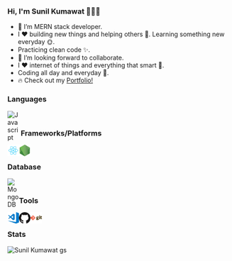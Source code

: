 ### Hi, I'm Sunil Kumawat 👩🏾‍💻

- 🌱 I’m MERN stack developer.
- I ❤️ building new things and helping others 🤝. Learning something new everyday 🌞.
- Practicing clean code ✨.
- 👯 I’m looking forward to collaborate.
- I ❤️ internet of things and everything that smart 🧐.
- Coding all day and everyday 🤟.
- 🔥 Check out my [Portfolio!](https://sksunil.github.io/)


### Languages
<img align="left" alt="Javascript" width="30px" src="https://img.icons8.com/color/48/000000/javascript.png" />
<br />

### Frameworks/Platforms
<img align="left" alt="React" width="26px" src="https://raw.githubusercontent.com/github/explore/80688e429a7d4ef2fca1e82350fe8e3517d3494d/topics/react/react.png" />
<img align="left" alt="Node.js" width="26px" src="https://raw.githubusercontent.com/github/explore/80688e429a7d4ef2fca1e82350fe8e3517d3494d/topics/nodejs/nodejs.png" />
<br />

### Database
<img align="left" alt="MongoDB" width="26px" src="https://img.icons8.com/color/48/000000/mongodb.png" />
<br />

### Tools
<img align="left" alt="MongoDB" width="26px" src="https://raw.githubusercontent.com/github/explore/78df643247d429f6cc873026c0622819ad797942/topics/visual-studio-code/visual-studio-code.png" />
<img align="left" alt="GitHub" width="26px" src="https://raw.githubusercontent.com/github/explore/78df643247d429f6cc873026c0622819ad797942/topics/github/github.png" />
<img align="left" alt="Git" width="26px" src="https://raw.githubusercontent.com/github/explore/80688e429a7d4ef2fca1e82350fe8e3517d3494d/topics/git/git.png" />
<br />

### Stats
![Sunil Kumawat gs](https://github-readme-stats.vercel.app/api?username=sksunil&count_private=true&show_icons=true&theme=radical)
